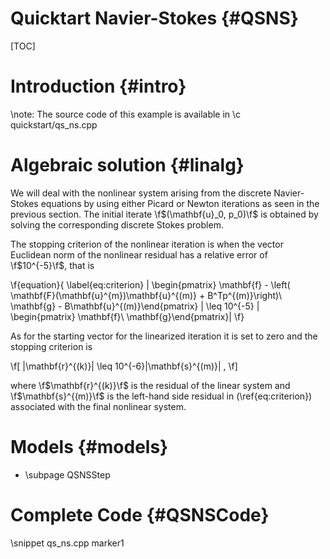 Quicktart Navier-Stokes {#QSNS}
===============================

[TOC]


# Introduction {#intro}


\note: The source code of this example is available in \c quickstart/qs_ns.cpp

# Algebraic solution {#linalg}

We will deal with the nonlinear system arising from the discrete Navier-Stokes
equations by using either Picard or Newton iterations as seen in the previous
section. The initial iterate \f$(\mathbf{u}_0, p_0)\f$ is obtained by solving
the corresponding discrete Stokes problem.

The stopping criterion of the nonlinear iteration is when the vector Euclidean
norm of the nonlinear residual has a relative error of \f$10^{-5}\f$, that is

\f{equation}{
\label{eq:criterion}
\| \begin{pmatrix} \mathbf{f} - \left( \mathbf{F}(\mathbf{u}^{m})\mathbf{u}^{(m)} + B^Tp^{(m)}\right)\\ \mathbf{g} - B\mathbf{u}^{(m)}\end{pmatrix} \|  \leq 10^{-5} \| \begin{pmatrix} \mathbf{f}\\ \mathbf{g}\end{pmatrix}\|
\f}

As for the starting vector for the linearized iteration it is set to zero and the stopping criterion is

\f[ \|\mathbf{r}^{(k)}\| \leq 10^{-6}\|\mathbf{s}^{(m)}\| , \f]

where \f$\mathbf{r}^{(k)}\f$ is the residual of the linear system and
\f$\mathbf{s}^{(m)}\f$
is the left-hand side residual in (\ref{eq:criterion}) associated with the final
nonlinear system.


# Models {#models}

 - \subpage QSNSStep
 
# Complete Code {#QSNSCode}

\snippet qs_ns.cpp marker1

